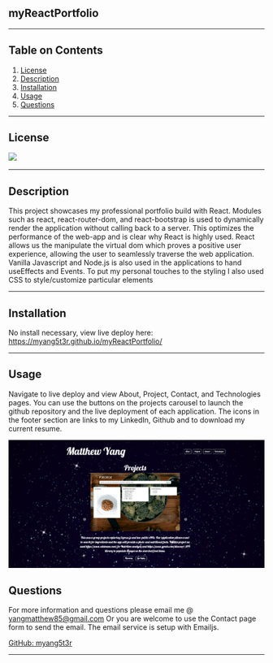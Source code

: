 ## myReactPortfolio

---

## Table on Contents

1. [License](#License)
2. [Description](#Description)
3. [Installation](#Installation)
4. [Usage](#Usage)
5. [Questions](#Questions)

---

## License

[![](https://img.shields.io/badge/license-GNU%20GPLv3-blue)](https://choosealicense.com/licenses/gpl-2.0/)

---

## Description

This project showcases my professional portfolio build with React. Modules such as react, react-router-dom, and react-bootstrap is used to dynamically render the application without calling back to a server. This optimizes the performance of the web-app and is clear why React is highly used. React allows us the manipulate the virtual dom which proves a positive user experience, allowing the user to seamlessly traverse the web application. Vanilla Javascript and Node.js is also used in the applications to hand useEffects and Events. To put my personal touches to the styling I also used CSS to style/customize particular elements

---

## Installation

No install necessary, view live deploy here:
https://myang5t3r.github.io/myReactPortfolio/

---

## Usage

Navigate to live deploy and view About, Project, Contact, and Technologies pages. You can use the buttons on the projects carousel to launch the github repository and the live deployment of each application. The icons in the footer section are links to my LinkedIn, Github and to download my current resume.

![Image of portfolio ](./client/src/images/ReadMeImg.PNG)

## Questions

For more information and questions please email me @ yangmatthew85@gmail.com
Or you are welcome to use the Contact page form to send the email. The email service is setup with Emailjs.

[GitHub: myang5t3r](https://github.com/myang5t3r)

---
